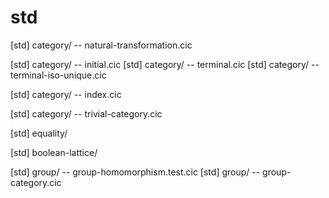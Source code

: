 # std

[std] category/ -- natural-transformation.cic

[std] category/ -- initial.cic
[std] category/ -- terminal.cic
[std] category/ -- terminal-iso-unique.cic

[std] category/ -- index.cic

[std] category/ -- trivial-category.cic

[std] equality/

[std] boolean-lattice/

[std] group/ -- group-homomorphism.test.cic
[std] group/ -- group-category.cic
